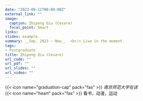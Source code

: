 ```yaml
---
date: "2023-09-11T00:00:00Z"
external_link: ""
image:
  caption: Zhipeng Qiu (Cesare)
  focal_point: Smart
links: 
slides: example
summary: __Sep. 2023 ~ Now__  <br/> Live in the moment.
tags:
- Postgraduate
title: Zhipeng Qiu (Cesare)
url_code: ""
url_pdf: ""
url_slides: ""
url_video: ""
---
```



{{< icon name="graduation-cap" pack="fas" >}} _南京师范大学在读_  
{{< icon name="heart" pack="fas" >}} 看书，动漫，运动

